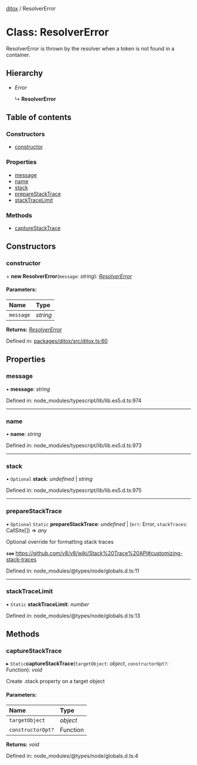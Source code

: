[ditox](../README.md) / ResolverError

# Class: ResolverError

ResolverError is thrown by the resolver when a token is not found in a container.

## Hierarchy

* *Error*

  ↳ **ResolverError**

## Table of contents

### Constructors

- [constructor](resolvererror.md#constructor)

### Properties

- [message](resolvererror.md#message)
- [name](resolvererror.md#name)
- [stack](resolvererror.md#stack)
- [prepareStackTrace](resolvererror.md#preparestacktrace)
- [stackTraceLimit](resolvererror.md#stacktracelimit)

### Methods

- [captureStackTrace](resolvererror.md#capturestacktrace)

## Constructors

### constructor

\+ **new ResolverError**(`message`: *string*): [*ResolverError*](resolvererror.md)

#### Parameters:

Name | Type |
:------ | :------ |
`message` | *string* |

**Returns:** [*ResolverError*](resolvererror.md)

Defined in: [packages/ditox/src/ditox.ts:60](https://github.com/mnasyrov/ditox/blob/60bc7e7/packages/ditox/src/ditox.ts#L60)

## Properties

### message

• **message**: *string*

Defined in: node_modules/typescript/lib/lib.es5.d.ts:974

___

### name

• **name**: *string*

Defined in: node_modules/typescript/lib/lib.es5.d.ts:973

___

### stack

• `Optional` **stack**: *undefined* \| *string*

Defined in: node_modules/typescript/lib/lib.es5.d.ts:975

___

### prepareStackTrace

▪ `Optional` `Static` **prepareStackTrace**: *undefined* \| (`err`: Error, `stackTraces`: CallSite[]) => *any*

Optional override for formatting stack traces

**`see`** https://github.com/v8/v8/wiki/Stack%20Trace%20API#customizing-stack-traces

Defined in: node_modules/@types/node/globals.d.ts:11

___

### stackTraceLimit

▪ `Static` **stackTraceLimit**: *number*

Defined in: node_modules/@types/node/globals.d.ts:13

## Methods

### captureStackTrace

▸ `Static`**captureStackTrace**(`targetObject`: *object*, `constructorOpt?`: Function): *void*

Create .stack property on a target object

#### Parameters:

Name | Type |
:------ | :------ |
`targetObject` | *object* |
`constructorOpt?` | Function |

**Returns:** *void*

Defined in: node_modules/@types/node/globals.d.ts:4
